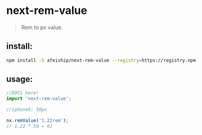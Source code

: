# next-rem-value
> Rem to px value.

## install:
```bash
npm install -S afeiship/next-rem-value --registry=https://registry.npm.taobao.org
```

## usage:
```js
//DOCS here!
import 'next-rem-value';

//iphone6: 50px

nx.remValue('1.22rem');
// 1.22 * 50 = 61
```
